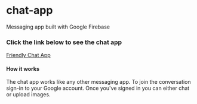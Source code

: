 # chat-app
Messaging app built with Google Firebase

### Click the link below to see the chat app
[Friendly Chat App](https://friendlychat-e22a6.firebaseapp.com/)

#### How it works
The chat app works like any other messaging app. To join the conversation sign-in to your Google account. Once you've signed in you can either chat or upload images.
